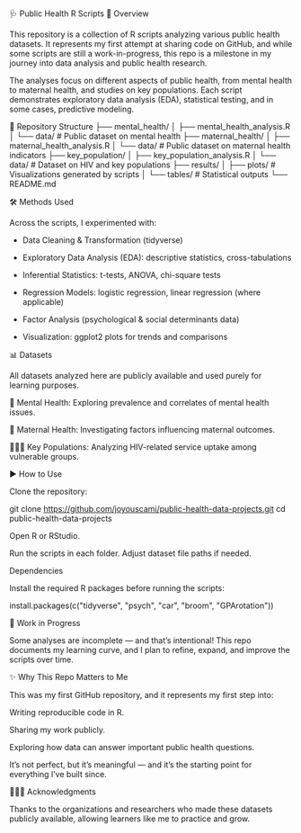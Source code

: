 🩺 Public Health R Scripts
📌 Overview

This repository is a collection of R scripts analyzing various public health datasets. It represents my first attempt at sharing code on GitHub, and while some scripts are still a work-in-progress, this repo is a milestone in my journey into data analysis and public health research.

The analyses focus on different aspects of public health, from mental health to maternal health, and studies on key populations. Each script demonstrates exploratory data analysis (EDA), statistical testing, and in some cases, predictive modeling.

📂 Repository Structure
├── mental_health/
│   ├── mental_health_analysis.R
│   └── data/   # Public dataset on mental health
├── maternal_health/
│   ├── maternal_health_analysis.R
│   └── data/   # Public dataset on maternal health indicators
├── key_population/
│   ├── key_population_analysis.R
│   └── data/   # Dataset on HIV and key populations
├── results/
│   ├── plots/  # Visualizations generated by scripts
│   └── tables/ # Statistical outputs
└── README.md

🛠️ Methods Used

Across the scripts, I experimented with:

- Data Cleaning & Transformation (tidyverse)

- Exploratory Data Analysis (EDA): descriptive statistics, cross-tabulations

- Inferential Statistics: t-tests, ANOVA, chi-square tests

- Regression Models: logistic regression, linear regression (where applicable)

- Factor Analysis (psychological & social determinants data)

- Visualization: ggplot2 plots for trends and comparisons

📊 Datasets

All datasets analyzed here are publicly available and used purely for learning purposes.

🧠 Mental Health: Exploring prevalence and correlates of mental health issues.

🤰 Maternal Health: Investigating factors influencing maternal outcomes.

🧑‍🤝‍🧑 Key Populations: Analyzing HIV-related service uptake among vulnerable groups.

▶️ How to Use

Clone the repository:

git clone https://github.com/joyouscami/public-health-data-projects.git
cd public-health-data-projects


Open R or RStudio.

Run the scripts in each folder. Adjust dataset file paths if needed.

Dependencies

Install the required R packages before running the scripts:

install.packages(c("tidyverse", "psych", "car", "broom", "GPArotation"))

🚧 Work in Progress

Some analyses are incomplete — and that’s intentional! This repo documents my learning curve, and I plan to refine, expand, and improve the scripts over time.

✨ Why This Repo Matters to Me

This was my first GitHub repository, and it represents my first step into:

Writing reproducible code in R.

Sharing my work publicly.

Exploring how data can answer important public health questions.

It’s not perfect, but it’s meaningful — and it’s the starting point for everything I’ve built since.

🧑‍🤝‍🧑 Acknowledgments

Thanks to the organizations and researchers who made these datasets publicly available, allowing learners like me to practice and grow.
